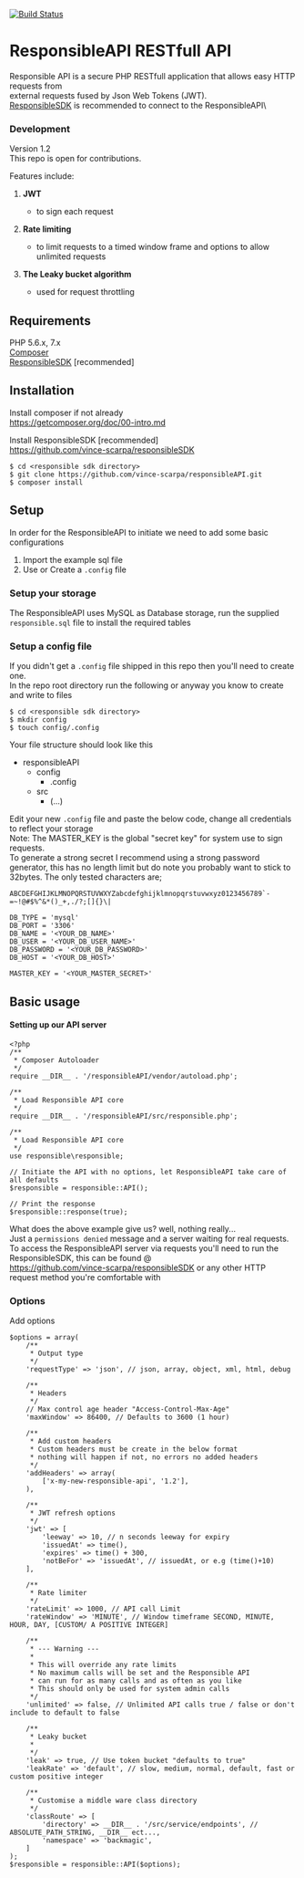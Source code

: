 [![Build Status](https://scrutinizer-ci.com/g/vince-scarpa/responsibleAPI/badges/build.png?b=master)](https://scrutinizer-ci.com/g/vince-scarpa/responsibleAPI/build-status/master)
# ResponsibleAPI RESTfull API
Responsible API is a secure PHP RESTfull application that allows easy HTTP requests from\
external requests fused by Json Web Tokens (JWT).\
[ResponsibleSDK](https://github.com/vince-scarpa/responsibleSDK "ResponsibleAPI software development kit") is recommended to connect to the ResponsibleAPI\

### Development
Version 1.2\
This repo is open for contributions.

Features include:
1. **JWT**
    - to sign each request
    
2. **Rate limiting**
    - to limit requests to a timed window frame and options to allow unlimited requests
    
3. **The Leaky bucket algorithm**
    - used for request throttling

## Requirements
PHP 5.6.x, 7.x\
[Composer](https://getcomposer.org/doc/00-intro.md "Composer install")\
[ResponsibleSDK](https://github.com/vince-scarpa/responsibleSDK "ResponsibleAPI software development kit") [recommended]

## Installation
Install composer if not already\
    https://getcomposer.org/doc/00-intro.md  

Install ResponsibleSDK [recommended]  
    https://github.com/vince-scarpa/responsibleSDK
    
```
$ cd <responsible sdk directory>
$ git clone https://github.com/vince-scarpa/responsibleAPI.git
$ composer install
```
## Setup
In order for the ResponsibleAPI to initiate we need to add some basic configurations
1. Import the example sql file
2. Use or Create a `.config` file
### Setup your storage
The ResponsibleAPI uses MySQL as Database storage, run the supplied `responsible.sql` file to install the required tables

### Setup a config file
If you didn't get a `.config` file shipped in this repo then you'll need to create one.\
In the repo root directory run the following or anyway you know to create and write to files
```
$ cd <responsible sdk directory>
$ mkdir config
$ touch config/.config
```
Your file structure should look like this
* responsibleAPI
    * config
        * .config
    * src
        * (...)

Edit your new `.config` file and paste the below code, change all credentials to reflect your storage\
Note: The MASTER_KEY is the global "secret key" for system use to sign requests.\
To generate a strong secret I recommend using a strong password generator, this has no length limit but do note you probably want to stick to 32bytes. The only tested characters are;
```
ABCDEFGHIJKLMNOPQRSTUVWXYZabcdefghijklmnopqrstuvwxyz0123456789`-=~!@#$%^&*()_+,./?;[]{}\|
```

```
DB_TYPE = 'mysql'
DB_PORT = '3306'
DB_NAME = '<YOUR_DB_NAME>'
DB_USER = '<YOUR_DB_USER_NAME>'
DB_PASSWORD = '<YOUR_DB_PASSWORD>'
DB_HOST = '<YOUR_DB_HOST>'

MASTER_KEY = '<YOUR_MASTER_SECRET>'
```

## Basic usage
#### Setting up our API server
```
<?php
/**
 * Composer Autoloader
 */
require __DIR__ . '/responsibleAPI/vendor/autoload.php';

/**
 * Load Responsible API core
 */
require __DIR__ . '/responsibleAPI/src/responsible.php';

/**
 * Load Responsible API core
 */
use responsible\responsible;

// Initiate the API with no options, let ResponsibleAPI take care of all defaults
$responsible = responsible::API();

// Print the response
$responsible::response(true);
```
What does the above example give us? well, nothing really...\
Just a `permissions denied` message and a server waiting for real requests.\
To access the ResponsibleAPI server via requests you'll need to run the ResponsibleSDK, this can be found @\
https://github.com/vince-scarpa/responsibleSDK or any other HTTP request method you're comfortable with


### Options
Add options

```
$options = array(
    /**
     * Output type
     */
    'requestType' => 'json', // json, array, object, xml, html, debug

    /**
     * Headers
     */
    // Max control age header "Access-Control-Max-Age"
    'maxWindow' => 86400, // Defaults to 3600 (1 hour)

    /**
     * Add custom headers
     * Custom headers must be create in the below format
     * nothing will happen if not, no errors no added headers
     */
    'addHeaders' => array(
        ['x-my-new-responsible-api', '1.2'],
    ),

    /**
     * JWT refresh options
     */
    'jwt' => [
        'leeway' => 10, // n seconds leeway for expiry
        'issuedAt' => time(),
        'expires' => time() + 300,
        'notBeFor' => 'issuedAt', // issuedAt, or e.g (time()+10)
    ],

    /**
     * Rate limiter
     */
    'rateLimit' => 1000, // API call Limit
    'rateWindow' => 'MINUTE', // Window timeframe SECOND, MINUTE, HOUR, DAY, [CUSTOM/ A POSITIVE INTEGER]

    /**
     * --- Warning ---
     *
     * This will override any rate limits
     * No maximum calls will be set and the Responsible API
     * can run for as many calls and as often as you like
     * This should only be used for system admin calls
     */
    'unlimited' => false, // Unlimited API calls true / false or don't include to default to false

    /**
     * Leaky bucket
     *
     */
    'leak' => true, // Use token bucket "defaults to true"
    'leakRate' => 'default', // slow, medium, normal, default, fast or custom positive integer

    /**
     * Customise a middle ware class directory
     */
    'classRoute' => [
        'directory' => __DIR__ . '/src/service/endpoints', // ABSOLUTE_PATH_STRING, __DIR__ ect...,
        'namespace' => 'backmagic',
    ]
);
$responsible = responsible::API($options);
```
